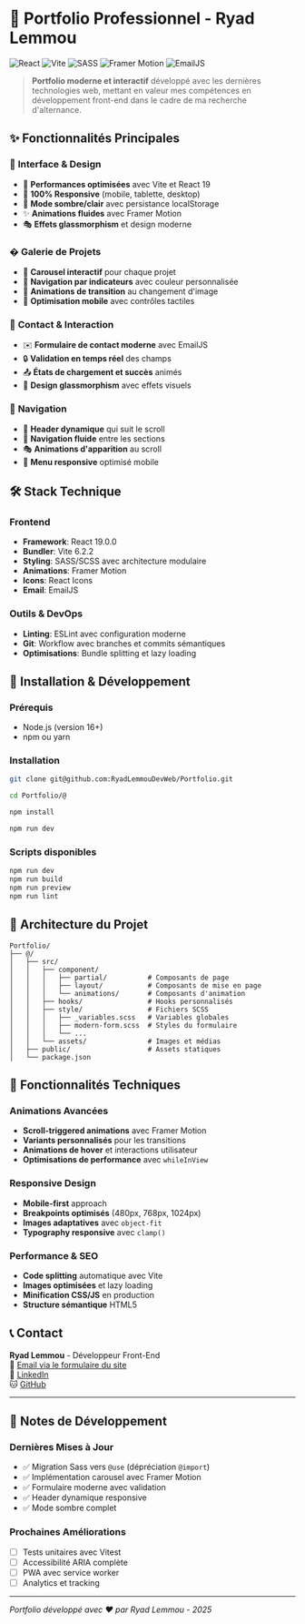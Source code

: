 # 🎯 Portfolio Professionnel - Ryad Lemmou

![React](https://img.shields.io/badge/React-61DAFB?style=for-the-badge&logo=react&logoColor=black)
![Vite](https://img.shields.io/badge/Vite-646CFF?style=for-the-badge&logo=vite&logoColor=white)
![SASS](https://img.shields.io/badge/SASS-CC6699?style=for-the-badge&logo=sass&logoColor=white)
![Framer Motion](https://img.shields.io/badge/Framer%20Motion-0055FF?style=for-the-badge&logo=framer&logoColor=white)
![EmailJS](https://img.shields.io/badge/EmailJS-FF6B6B?style=for-the-badge&logo=gmail&logoColor=white)

> **Portfolio moderne et interactif** développé avec les dernières technologies web, mettant en valeur mes compétences en développement front-end dans le cadre de ma recherche d'alternance.

## ✨ Fonctionnalités Principales

### 🎨 **Interface & Design**
- 🚀 **Performances optimisées** avec Vite et React 19
- 📱 **100% Responsive** (mobile, tablette, desktop)
- 🌙 **Mode sombre/clair** avec persistance localStorage
- ✨ **Animations fluides** avec Framer Motion
- 🎭 **Effets glassmorphism** et design moderne

### �️ **Galerie de Projets**
- 📸 **Carousel interactif** pour chaque projet
- 🎯 **Navigation par indicateurs** avec couleur personnalisée
- 🔄 **Animations de transition** au changement d'image
- 📱 **Optimisation mobile** avec contrôles tactiles

### 📧 **Contact & Interaction**
- ✉️ **Formulaire de contact moderne** avec EmailJS
- 🔒 **Validation en temps réel** des champs
- 📤 **États de chargement et succès** animés
- 🎨 **Design glassmorphism** avec effets visuels

### 🧭 **Navigation**
- 📍 **Header dynamique** qui suit le scroll
- 🎯 **Navigation fluide** entre les sections
- 🎭 **Animations d'apparition** au scroll
- 📱 **Menu responsive** optimisé mobile

## 🛠 Stack Technique

### **Frontend**
- **Framework**: React 19.0.0
- **Bundler**: Vite 6.2.2
- **Styling**: SASS/SCSS avec architecture modulaire
- **Animations**: Framer Motion
- **Icons**: React Icons
- **Email**: EmailJS

### **Outils & DevOps**
- **Linting**: ESLint avec configuration moderne
- **Git**: Workflow avec branches et commits sémantiques
- **Optimisations**: Bundle splitting et lazy loading

## 🚀 Installation & Développement

### **Prérequis**
- Node.js (version 16+)
- npm ou yarn

### **Installation**
```bash
git clone git@github.com:RyadLemmouDevWeb/Portfolio.git

cd Portfolio/@

npm install

npm run dev
```

### **Scripts disponibles**
```bash
npm run dev      
npm run build    
npm run preview  
npm run lint     
```

## 📁 Architecture du Projet

```
Portfolio/
├── @/
│   ├── src/
│   │   ├── component/
│   │   │   ├── partial/          # Composants de page
│   │   │   ├── layout/           # Composants de mise en page
│   │   │   └── animations/       # Composants d'animation
│   │   ├── hooks/                # Hooks personnalisés
│   │   ├── style/                # Fichiers SCSS
│   │   │   ├── _variables.scss   # Variables globales
│   │   │   ├── modern-form.scss  # Styles du formulaire
│   │   │   └── ...
│   │   └── assets/               # Images et médias
│   ├── public/                   # Assets statiques
│   └── package.json
```

## 🎨 Fonctionnalités Techniques

### **Animations Avancées**
- **Scroll-triggered animations** avec Framer Motion
- **Variants personnalisés** pour les transitions
- **Animations de hover** et interactions utilisateur
- **Optimisations de performance** avec `whileInView`

### **Responsive Design**
- **Mobile-first** approach
- **Breakpoints optimisés** (480px, 768px, 1024px)
- **Images adaptatives** avec `object-fit`
- **Typography responsive** avec `clamp()`

### **Performance & SEO**
- **Code splitting** automatique avec Vite
- **Images optimisées** et lazy loading
- **Minification CSS/JS** en production
- **Structure sémantique** HTML5

## 📞 Contact

**Ryad Lemmou** - Développeur Front-End  
📧 [Email via le formulaire du site](https://votre-portfolio.com/#Contact)  
💼 [LinkedIn](https://linkedin.com/in/ryad-lemmou)  
🐱 [GitHub](https://github.com/RyadLemmouDevWeb)

---

## 📝 Notes de Développement

### **Dernières Mises à Jour**
- ✅ Migration Sass vers `@use` (dépréciation `@import`)
- ✅ Implémentation carousel avec Framer Motion
- ✅ Formulaire moderne avec validation
- ✅ Header dynamique responsive
- ✅ Mode sombre complet

### **Prochaines Améliorations**
- [ ] Tests unitaires avec Vitest
- [ ] Accessibilité ARIA complète
- [ ] PWA avec service worker
- [ ] Analytics et tracking

---

*Portfolio développé avec ❤️ par Ryad Lemmou - 2025*
